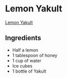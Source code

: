 # Lemon Yakult

[Lemon Yakult](https://www.yummy.ph/lessons/prepping/how-to-make-lemon-yakult-a00260-20200624)

## Ingredients

- Half a lemon
- 1 tablespoon of honey
- 1 cup of water
- Ice cubes
- 1 bottle of Yakult
